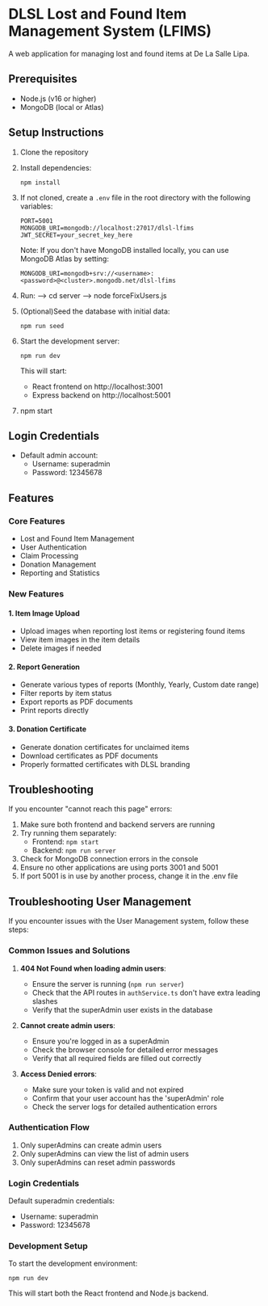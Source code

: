 # DLSL Lost and Found Item Management System (LFIMS)

A web application for managing lost and found items at De La Salle Lipa.

## Prerequisites

- Node.js (v16 or higher)
- MongoDB (local or Atlas)

## Setup Instructions

1. Clone the repository
2. Install dependencies:
   ```
   npm install
   ```
3. If not cloned, create a `.env` file in the root directory with the following variables:
   ```
   PORT=5001
   MONGODB_URI=mongodb://localhost:27017/dlsl-lfims
   JWT_SECRET=your_secret_key_here
   ```
   
   Note: If you don't have MongoDB installed locally, you can use MongoDB Atlas by setting:
   ```
   MONGODB_URI=mongodb+srv://<username>:<password>@<cluster>.mongodb.net/dlsl-lfims
   ```

4. Run: --> cd server --> node forceFixUsers.js

5. (Optional)Seed the database with initial data:

    ```
   npm run seed
   ```

7. Start the development server:
   ```
   npm run dev
   ```
   
   This will start:
   - React frontend on http://localhost:3001
   - Express backend on http://localhost:5001

8. npm start

## Login Credentials

- Default admin account:
  - Username: superadmin
  - Password: 12345678

## Features

### Core Features
- Lost and Found Item Management
- User Authentication
- Claim Processing
- Donation Management
- Reporting and Statistics

### New Features

#### 1. Item Image Upload
- Upload images when reporting lost items or registering found items
- View item images in the item details
- Delete images if needed

#### 2. Report Generation
- Generate various types of reports (Monthly, Yearly, Custom date range)
- Filter reports by item status
- Export reports as PDF documents
- Print reports directly

#### 3. Donation Certificate
- Generate donation certificates for unclaimed items
- Download certificates as PDF documents
- Properly formatted certificates with DLSL branding

## Troubleshooting

If you encounter "cannot reach this page" errors:

1. Make sure both frontend and backend servers are running
2. Try running them separately:
   - Frontend: `npm start`
   - Backend: `npm run server`
3. Check for MongoDB connection errors in the console
4. Ensure no other applications are using ports 3001 and 5001
5. If port 5001 is in use by another process, change it in the .env file

## Troubleshooting User Management

If you encounter issues with the User Management system, follow these steps:

### Common Issues and Solutions

1. **404 Not Found when loading admin users**:
   - Ensure the server is running (`npm run server`)
   - Check that the API routes in `authService.ts` don't have extra leading slashes
   - Verify that the superAdmin user exists in the database

2. **Cannot create admin users**:
   - Ensure you're logged in as a superAdmin
   - Check the browser console for detailed error messages
   - Verify that all required fields are filled out correctly

3. **Access Denied errors**:
   - Make sure your token is valid and not expired
   - Confirm that your user account has the 'superAdmin' role
   - Check the server logs for detailed authentication errors

### Authentication Flow

1. Only superAdmins can create admin users
2. Only superAdmins can view the list of admin users
3. Only superAdmins can reset admin passwords

### Login Credentials
Default superadmin credentials:
- Username: superadmin
- Password: 12345678

### Development Setup

To start the development environment:

```
npm run dev
```

This will start both the React frontend and Node.js backend.

